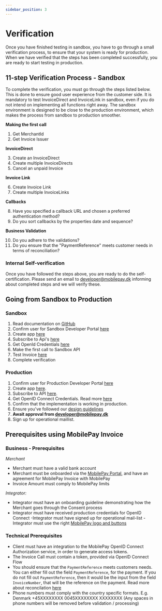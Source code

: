 ```yaml
---
sidebar_position: 3
---
```


# Verification

Once you have finished testing in sandbox, you have to go through a small verification process, to ensure that your system is ready for production.
When we have verified that the steps has been completed successfully, you are ready to start testing in production.

## 11-step Verification Process - Sandbox

To complete the verification, you must go through the steps listed below. This is done to ensure good user experience from the customer side. It is mandatory to test InvoiceDirect and InvoiceLink  in sandbox, even if you do not intend on implementing all functions right away. The sandbox environment is designed to be close to the production environment, which makes the process from sandbox to production smoother.

**Making the first call**

1. Get MerchantId
2. Get Invoice Issuer

**InvoiceDirect**

3. Create an InvoiceDirect
4. Create multiple InvoiceDirects
5. Cancel an unpaid Invoice

**Invoice Link**

6. Create Invoice Link
7. Create multiple InvoiceLinks

**Callbacks**

8. Have you specified a callback URL and chosen a preferred authentication method?
9. Do you sort callbacks by the properties date and sequence?

**Business Validation**

10. Do you adhere to the validations?
11. Do you ensure that the "PaymentReference" meets customer needs in terms of reconciliation?

### Internal Self-verification

Once you have followed the steps above, you are ready to do the self-certification. Please send an email to developer@mobilepay.dk informing about completed steps and we will verify these.

## Going from Sandbox to Production

### Sandbox

1. Read documentation on [GitHub](https://mobilepaydev.github.io/MobilePay-Invoice/)
2. Confirm user for Sandbox Developer Portal [here](https://sandbox-developer.mobilepay.dk/)
3. Create app [here](https://sandbox-developer.mobilepay.dk/application)
4. Subscribe to Api's [here](https://sandbox-developer.mobilepay.dk/product)
5. Get OpenId Credentials [here](/docs/invoice/authentication)
6. Make the first call to Sandbox API
7. Test Invoice [here](/docs/invoice/development-guide/test)
8. Complete verification

### Production

1. Confirm user for Production Developer Portal [here](https://developer.mobilepay.dk/)
2. Create app [here](https://developer.mobilepay.dk/application).
3. Subscribe to API [here](https://developer.mobilepay.dk/product).
4. Get OpenID Connect Credentials. Read more [here](/docs/invoice/authentication)
5. Confirm that the implementation is working in production.
6. Ensure you've followed our [design guidelines](https://developer.mobilepay.dk/design)
7. **Await approval from developer@mobilepay.dk**
8. Sign up for operational maillist.

## Prerequisites using MobilePay Invoice

### Business - Prerequisites

*Merchant*

- Merchant must have a valid bank account
- Merchant must be onboarded via the [MobilePay Portal](https://admin.mobilepay.dk/), and have an agreement for MobilePay Invoice with MobilePay
- Invoice Amount must comply to MobilePay limits

*Integrator:*

- Integrator must have an onboarding guideline demonstrating how the Merchant goes through the Consent process
- Integrator must have received production credentials for OpenID Connect
 -Integrator must have signed up for operational mail-list
 -Integrator must use the right [MobilePay logo and buttons](https://developer.mobilepay.dk/design)

### Technical Prerequisites

- Client must have an integration to the MobilePay OpenID Connect Authorization service, in order to generate access tokens.
- The Invoice Call must contain a token, provided via OpenID Connect Flow
- You should ensure that the `PaymentReference` meets customers needs. You can either fill out the field `PaymentReference`, for the payment. If you do not fill out `PaymentReference`, then it would be the input from the field `InvoiceNumber`, that will be the reference on the payment. Read more about reconcilation [here](/docs/invoice/development-guide/production)
- Phone numbers must comply with the country specific formats. E.g. Denmark +45XXXXXXXX 0045XXXXXXXX XXXXXXXX (Any spaces in phone numbers will be removed before validation / processing)
